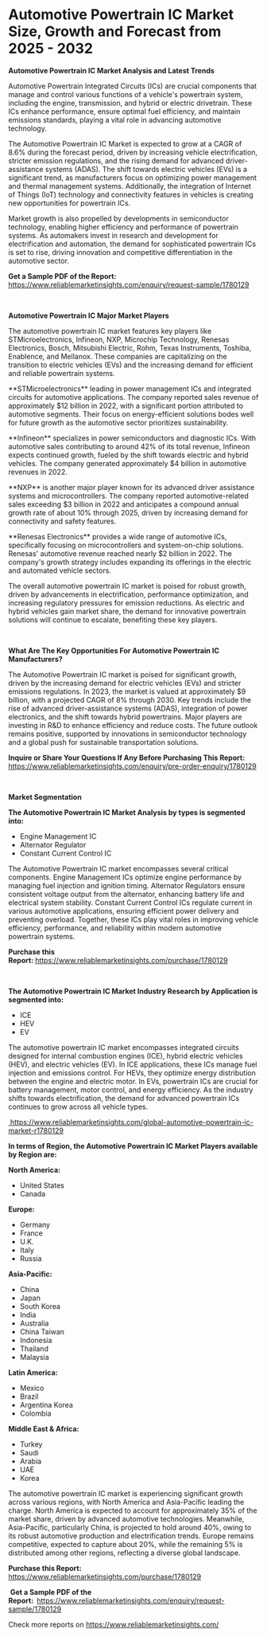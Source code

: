 <p><h1>Automotive Powertrain IC Market Size, Growth and Forecast from 2025 - 2032</h1></p><p><strong>Automotive Powertrain IC Market Analysis and Latest Trends</strong></p>
<p><p>Automotive Powertrain Integrated Circuits (ICs) are crucial components that manage and control various functions of a vehicle's powertrain system, including the engine, transmission, and hybrid or electric drivetrain. These ICs enhance performance, ensure optimal fuel efficiency, and maintain emissions standards, playing a vital role in advancing automotive technology.</p><p>The Automotive Powertrain IC Market is expected to grow at a CAGR of 8.6% during the forecast period, driven by increasing vehicle electrification, stricter emission regulations, and the rising demand for advanced driver-assistance systems (ADAS). The shift towards electric vehicles (EVs) is a significant trend, as manufacturers focus on optimizing power management and thermal management systems. Additionally, the integration of Internet of Things (IoT) technology and connectivity features in vehicles is creating new opportunities for powertrain ICs.</p><p>Market growth is also propelled by developments in semiconductor technology, enabling higher efficiency and performance of powertrain systems. As automakers invest in research and development for electrification and automation, the demand for sophisticated powertrain ICs is set to rise, driving innovation and competitive differentiation in the automotive sector.</p></p>
<p><strong>Get a Sample PDF of the Report:&nbsp;</strong> <a href="https://www.reliablemarketinsights.com/enquiry/request-sample/1780129?utm_campaign=3442&utm_medium=2&utm_source=Github&utm_content=ia&utm_term=25032025&utm_id=automotive-powertrain-ic">https://www.reliablemarketinsights.com/enquiry/request-sample/1780129</a></p>
<p>&nbsp;</p>
<p><strong>Automotive Powertrain IC Major Market Players</strong></p>
<p><p>The automotive powertrain IC market features key players like STMicroelectronics, Infineon, NXP, Microchip Technology, Renesas Electronics, Bosch, Mitsubishi Electric, Rohm, Texas Instruments, Toshiba, Enablence, and Mellanox. These companies are capitalizing on the transition to electric vehicles (EVs) and the increasing demand for efficient and reliable powertrain systems.</p><p>**STMicroelectronics** leading in power management ICs and integrated circuits for automotive applications. The company reported sales revenue of approximately $12 billion in 2022, with a significant portion attributed to automotive segments. Their focus on energy-efficient solutions bodes well for future growth as the automotive sector prioritizes sustainability.</p><p>**Infineon** specializes in power semiconductors and diagnostic ICs. With automotive sales contributing to around 42% of its total revenue, Infineon expects continued growth, fueled by the shift towards electric and hybrid vehicles. The company generated approximately $4 billion in automotive revenues in 2022.</p><p>**NXP** is another major player known for its advanced driver assistance systems and microcontrollers. The company reported automotive-related sales exceeding $3 billion in 2022 and anticipates a compound annual growth rate of about 10% through 2025, driven by increasing demand for connectivity and safety features.</p><p>**Renesas Electronics** provides a wide range of automotive ICs, specifically focusing on microcontrollers and system-on-chip solutions. Renesas' automotive revenue reached nearly $2 billion in 2022. The company's growth strategy includes expanding its offerings in the electric and automated vehicle sectors.</p><p>The overall automotive powertrain IC market is poised for robust growth, driven by advancements in electrification, performance optimization, and increasing regulatory pressures for emission reductions. As electric and hybrid vehicles gain market share, the demand for innovative powertrain solutions will continue to escalate, benefiting these key players.</p></p>
<p>&nbsp;</p>
<p><strong>What Are The Key Opportunities For Automotive Powertrain IC Manufacturers?</strong></p>
<p><p>The Automotive Powertrain IC market is poised for significant growth, driven by the increasing demand for electric vehicles (EVs) and stricter emissions regulations. In 2023, the market is valued at approximately $9 billion, with a projected CAGR of 8% through 2030. Key trends include the rise of advanced driver-assistance systems (ADAS), integration of power electronics, and the shift towards hybrid powertrains. Major players are investing in R&D to enhance efficiency and reduce costs. The future outlook remains positive, supported by innovations in semiconductor technology and a global push for sustainable transportation solutions.</p></p>
<p><strong>Inquire or Share Your Questions If Any Before Purchasing This Report:</strong> <a href="https://www.reliablemarketinsights.com/enquiry/pre-order-enquiry/1780129?utm_campaign=3442&utm_medium=2&utm_source=Github&utm_content=ia&utm_term=25032025&utm_id=automotive-powertrain-ic">https://www.reliablemarketinsights.com/enquiry/pre-order-enquiry/1780129</a></p>
<p>&nbsp;</p>
<p><strong>Market Segmentation</strong></p>
<p><strong>The Automotive Powertrain IC Market Analysis by types is segmented into:</strong></p>
<p><ul><li>Engine Management IC</li><li>Alternator Regulator</li><li>Constant Current Control IC</li></ul></p>
<p><p>The Automotive Powertrain IC market encompasses several critical components. Engine Management ICs optimize engine performance by managing fuel injection and ignition timing. Alternator Regulators ensure consistent voltage output from the alternator, enhancing battery life and electrical system stability. Constant Current Control ICs regulate current in various automotive applications, ensuring efficient power delivery and preventing overload. Together, these ICs play vital roles in improving vehicle efficiency, performance, and reliability within modern automotive powertrain systems.</p></p>
<p><strong>Purchase this Report:&nbsp;</strong><a href="https://www.reliablemarketinsights.com/purchase/1780129?utm_campaign=3442&utm_medium=2&utm_source=Github&utm_content=ia&utm_term=25032025&utm_id=automotive-powertrain-ic">https://www.reliablemarketinsights.com/purchase/1780129</a></p>
<p>&nbsp;</p>
<p><strong>The Automotive Powertrain IC Market Industry Research by Application is segmented into:</strong></p>
<p><ul><li>ICE</li><li>HEV</li><li>EV</li></ul></p>
<p><p>The automotive powertrain IC market encompasses integrated circuits designed for internal combustion engines (ICE), hybrid electric vehicles (HEV), and electric vehicles (EV). In ICE applications, these ICs manage fuel injection and emissions control. For HEVs, they optimize energy distribution between the engine and electric motor. In EVs, powertrain ICs are crucial for battery management, motor control, and energy efficiency. As the industry shifts towards electrification, the demand for advanced powertrain ICs continues to grow across all vehicle types.</p></p>
<p><a href="https://www.reliablemarketinsights.com/global-automotive-powertrain-ic-market-r1780129?utm_campaign=3442&utm_medium=2&utm_source=Github&utm_content=ia&utm_term=25032025&utm_id=automotive-powertrain-ic">&nbsp;https://www.reliablemarketinsights.com/global-automotive-powertrain-ic-market-r1780129</a></p>
<p><strong>In terms of Region, the Automotive Powertrain IC Market Players available by Region are:</strong></p>
<p>
    <p> <strong> North America: </strong>
        <ul>
            <li>United States</li>
            <li>Canada</li>
        </ul>
        </p> 
    <p> <strong> Europe: </strong>
        <ul>
            <li>Germany</li>
            <li>France</li>
            <li>U.K.</li>
            <li>Italy</li>
            <li>Russia</li>
        </ul>
        </p> 
    <p> <strong> Asia-Pacific: </strong>
        <ul>
            <li>China</li>
            <li>Japan</li>
            <li>South Korea</li>
            <li>India</li>
            <li>Australia</li>
            <li>China Taiwan</li>
            <li>Indonesia</li>
            <li>Thailand</li>
            <li>Malaysia</li>
        </ul>
        </p> 
    <p> <strong> Latin America: </strong>
        <ul>
            <li>Mexico</li>
            <li>Brazil</li>
            <li>Argentina Korea</li>
            <li>Colombia</li>
        </ul>
        </p> 
    <p> <strong> Middle East & Africa: </strong>
        <ul>
            <li>Turkey</li>
            <li>Saudi</li>
            <li>Arabia</li>
            <li>UAE</li>
            <li>Korea</li>
        </ul>
    </p>
    </p>
<p><p>The automotive powertrain IC market is experiencing significant growth across various regions, with North America and Asia-Pacific leading the charge. North America is expected to account for approximately 35% of the market share, driven by advanced automotive technologies. Meanwhile, Asia-Pacific, particularly China, is projected to hold around 40%, owing to its robust automotive production and electrification trends. Europe remains competitive, expected to capture about 20%, while the remaining 5% is distributed among other regions, reflecting a diverse global landscape.</p></p>
<p><strong>Purchase this Report: </strong><a href="https://www.reliablemarketinsights.com/purchase/1780129?utm_campaign=3442&utm_medium=2&utm_source=Github&utm_content=ia&utm_term=25032025&utm_id=automotive-powertrain-ic">https://www.reliablemarketinsights.com/purchase/1780129</a></p>
<p>&nbsp;<strong>Get a Sample PDF of the Report:&nbsp;&nbsp;</strong><a href="https://www.reliablemarketinsights.com/enquiry/request-sample/1780129?utm_campaign=3442&utm_medium=2&utm_source=Github&utm_content=ia&utm_term=25032025&utm_id=automotive-powertrain-ic">https://www.reliablemarketinsights.com/enquiry/request-sample/1780129</a></p>
<p><strong></strong></p>
<p>Check more reports on <a href="https://www.reliablemarketinsights.com/?utm_campaign=3442&utm_medium=2&utm_source=Github&utm_content=ia&utm_term=25032025&utm_id=automotive-powertrain-ic">https://www.reliablemarketinsights.com/</a></p>